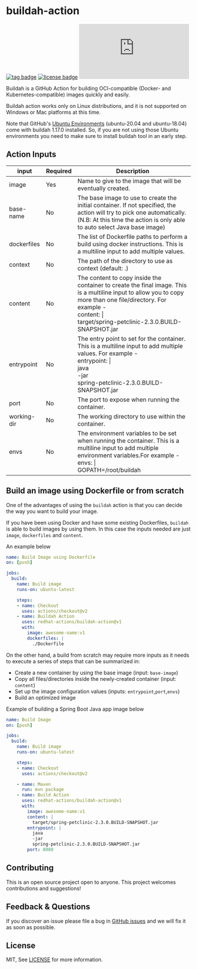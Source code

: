 # buildah-action

[![tag badge](https://img.shields.io/github/v/tag/redhat-actions/buildah-action?sort=semver)](https://github.com/redhat-actions/buildah-action/tags)
[![license badge](https://img.shields.io/github/license/redhat-actions/buildah-action)](./LICENSE)
[![size badge](https://img.shields.io/github/size/redhat-actions/buildah-action/dist/index.js)](./dist)

Buildah is a GitHub Action for building OCI-compatible (Docker- and Kubernetes-compatible) images quickly and easily.

Buildah action works only on Linux distributions, and it is not supported on Windows or Mac platforms at this time.

Note that GitHub's [Ubuntu Environments](https://github.com/actions/virtual-environments#available-environments) (ubuntu-20.04 and ubuntu-18.04) come with buildah 1.17.0 installed. So, if you are not using those Ubuntu environments you need to make sure to install buildah tool in an early step.

## Action Inputs

<table>
  <thead>
    <tr>
      <th>input</th>
      <th>Required</th>
      <th>Description</th>
    </tr>
  </thead>

  <tr>
    <td>image</td>
    <td>Yes</td>
    <td>Name to give to the image that will be eventually created.</td>
  </tr>

  <tr>
    <td>base-name</td>
    <td>No</td>
    <td>The base image to use to create the initial container. If not specified, the action will try to pick one automatically. (N.B: At this time the action is only able to auto select Java base image)</td>
  </tr>

  <tr>
    <td>dockerfiles</td>
    <td>No</td>
    <td>The list of Dockerfile paths to perform a build using docker instructions. This is a multiline input to add multiple values.</td>
  </tr>

  <tr>
    <td>context</td>
    <td>No</td>
    <td>The path of the directory to use as context (default: .)</td>
  </tr>

  <tr>
    <td>content</td>
    <td>No</td>
    <td>The content to copy inside the container to create the final image. This is a multiline input to allow you to copy more than one file/directory. For example - <br> content: | <br> target/spring-petclinic-2.3.0.BUILD-SNAPSHOT.jar</td>
  </tr>

  <tr>
    <td>entrypoint</td>
    <td>No</td>
    <td>The entry point to set for the container. This is a multiline input to add multiple values. For example - <br> entrypoint: | <br> java <br> -jar <br> spring-petclinic-2.3.0.BUILD-SNAPSHOT.jar</td>
  </tr>

  <tr>
    <td>port</td>
    <td>No</td>
    <td>The port to expose when running the container.</td>
  </tr>

  <tr>
    <td>working-dir</td>
    <td>No</td>
    <td>The working directory to use within the container.</td>
  </tr>

  <tr>
    <td>envs</td>
    <td>No</td>
    <td>The environment variables to be set when running the container. This is a multiline input to add multiple environment variables.For example - <br> envs: | <br> GOPATH=/root/buildah</td>
  </tr>
</table>

## Build an image using Dockerfile or from scratch 

One of the advantages of using the `buildah` action is that you can decide the way you want to build your image. 

If you have been using Docker and have some existing Dockerfiles, `buildah` is able to build images by using them.
In this case the inputs needed are just `image`, `dockerfiles` and `content`.

An example below

```yaml
name: Build Image using Dockerfile
on: [push]

jobs:
  build:
    name: Build image
    runs-on: ubuntu-latest

    steps:
    - name: Checkout
      uses: actions/checkout@v2
    - name: Buildah Action
      uses: redhat-actions/buildah-action@v1
      with:
        image: awesome-name:v1
        dockerfiles: |
          ./Dockerfile
```

On the other hand, a build from scratch may require more inputs as it needs to execute a series of steps that can be summarized in:
- Create a new container by using the base image (input: `base-image`)
- Copy all files/directories inside the newly-created container (input: `content`)
- Set up the image configuration values (inputs: `entrypoint`,`port`,`envs`)
- Build an optimized image

Example of building a Spring Boot Java app image below

```yaml
name: Build Image
on: [push]

jobs:
  build:
    name: Build image
    runs-on: ubuntu-latest

    steps:
    - name: Checkout
      uses: actions/checkout@v2

    - name: Maven
      run: mvn package
    - name: Build Action
      uses: redhat-actions/buildah-action@v1
      with:
        image: awesome-name:v1
        content: |
          target/spring-petclinic-2.3.0.BUILD-SNAPSHOT.jar
        entrypoint: |
          java
          -jar
          spring-petclinic-2.3.0.BUILD-SNAPSHOT.jar
        port: 8080
```

## Contributing

This is an open source project open to anyone. This project welcomes contributions and suggestions!

## Feedback & Questions

If you discover an issue please file a bug in [GitHub issues](https://github.com/redhat-actions/buildah/issues) and we will fix it as soon as possible.

## License

MIT, See [LICENSE](https://github.com/redhat-actions/buildah/blob/main/LICENSE.md) for more information.
